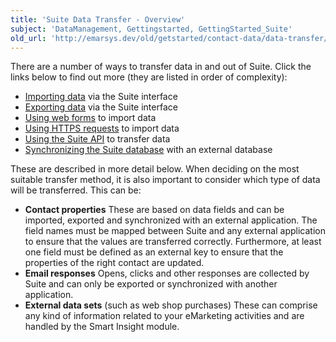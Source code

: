```yaml
---
title: 'Suite Data Transfer - Overview'
subject: 'DataManagement, Gettingstarted, GettingStarted_Suite'
old_url: 'http://emarsys.dev/old/getstarted/contact-data/data-transfer/'
---
```


There are a number of ways to transfer data in and out of Suite. Click the links below to find out more (they are listed in order of complexity):

- [Importing data](/Gettingstarted/import-data.md "Importing Data into Suite") via the Suite interface
- [Exporting data](/DataManagement/export-data.md "Exporting Data from Suite") via the Suite interface
- [Using web forms](/Gettingstarted/web-forms.md "Using Web Forms to Import Data") to import data
- [Using HTTPS requests](/Gettingstarted/http-requests.md "Using HTTPS Requests to Import Data") to import data
- [Using the Suite API](/Gettingstarted/api-transfer.md "Using the Suite API to Transfer Data") to transfer data
- [Synchronizing the Suite database](/Gettingstarted/connect.md "Integrating with External Applications") with an external database

 These are described in more detail below. When deciding on the most suitable transfer method, it is also important to consider which type of data will be transferred. This can be:

- **Contact properties** These are based on data fields and can be imported, exported and synchronized with an external application. The field names must be mapped between Suite and any external application to ensure that the values are transferred correctly. Furthermore, at least one field must be defined as an external key to ensure that the properties of the right contact are updated.
- **Email responses** Opens, clicks and other responses are collected by Suite and can only be exported or synchronized with another application.
- **External data sets** (such as web shop purchases) These can comprise any kind of information related to your eMarketing activities and are handled by the Smart Insight module.